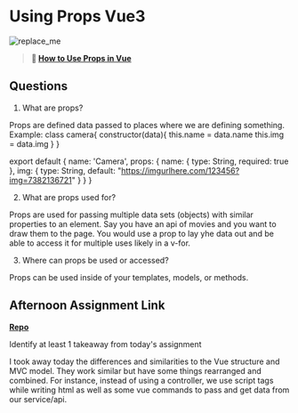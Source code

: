 # Using Props Vue3

![replace_me](https://codeworks.blob.core.windows.net/public/assets/img/illustrations/placeholder.svg)

> **📖 [How to Use Props in Vue](https://codeworksacademy.com/fs-student-guide/resources/wk6/02-Props)**

## Questions

1. What are props?

Props are defined data passed to places where we are defining something. 
Example: 
class camera{
  constructor(data){
    this.name = data.name
    this.img = data.img
  }
}

export default {
  name: 'Camera',
  props: {
  	name: {
      type: String,
      required: true
  	},
  	img: {
      type: String,
      default: "https://imgurlhere.com/123456?img=7382136721"
  	}
  }
}

2. What are props used for?

Props are used for passing multiple data sets (objects) with similar properties to an element. Say you have an api of movies and you want to draw them to the page. You would use a prop to lay yhe data out and be able to access it for multiple uses likely in a v-for.

3. Where can props be used or accessed?

Props can be used inside of your templates, models, or methods.

## Afternoon Assignment Link

**[Repo](https://github.com/havenfricke/afternoonchallenge030822_v2)**

Identify at least 1 takeaway from today's assignment

I took away today the differences and similarities to the Vue structure and MVC model. They work similar but have some things rearranged and combined. For instance, instead of using a controller, we use script tags while writing html as well as some vue commands to pass and get data from our service/api.
